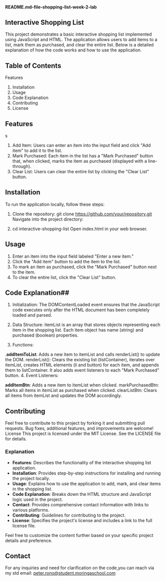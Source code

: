 #### README.md-file-shopping-list-week-2-lab

## Interactive Shopping List

This project demonstrates a basic interactive shopping list implemented using  JavaScript and HTML. The application allows users to add items to a list, mark them as purchased, and clear the entire list. Below is a detailed explanation of how the code works and how to use the application.

## Table of Contents
Features
1. Installation
2. Usage
3. Code Explanation
4. Contributing
5. License

## Features
s
1. Add Item: Users can enter an item into the input field and click "Add item" to add it to the list.
2. Mark Purchased: Each item in the list has a "Mark Purchased" button that, when clicked, marks the item as purchased (displayed with a line-through).
3. Clear List: Users can clear the entire list by clicking the "Clear List" button.

## Installation

To run the application locally, follow these steps:

1. Clone the repository:
git clone https://github.com/your/repository.git
Navigate into the project directory:

2. cd interactive-shopping-list
Open index.html in your web browser.

## Usage

1. Enter an item into the input field labeled "Enter a new item."
2. Click the "Add item" button to add the item to the list.
3. To mark an item as purchased, click the "Mark Purchased" button next to the item.
4. To clear the entire list, click the "Clear List" button.

## Code Explanation##

1. Initialization: The DOMContentLoaded event ensures that the JavaScript code executes only after the HTML document has been completely loaded and parsed.

2. Data Structure: itemList is an array that stores objects representing each item in the shopping list. Each item object has name (string) and purchased (boolean) properties.

3. Functions:

.**addItemToList**: Adds a new item to itemList and calls renderList() to update the DOM.
renderList(): Clears the existing list (listContainer), iterates over itemList, creates HTML elements (li and button) for each item, and appends them to listContainer. It also adds event listeners to each "Mark Purchased" button.
4. Event Listeners:

**addItemBtn**: Adds a new item to itemList when clicked.
markPurchasedBtn: Marks all items in itemList as purchased when clicked.
clearListBtn: Clears all items from itemList and updates the DOM accordingly.
## Contributing
Feel free to contribute to this project by forking it and submitting pull requests. Bug fixes, additional features, and improvements are welcome!
License
This project is licensed under the MIT License. See the LICENSE file for details.

### Explanation

- **Features**: Describes the functionality of the interactive shopping list application.
- **Installation**: Provides step-by-step instructions for installing and running the project locally.
- **Usage**: Explains how to use the application to add, mark, and clear items in the shopping list.
- **Code Explanation**: Breaks down the HTML structure and JavaScript logic used in the project.
- **Contact**: Provides comprehensive contact information with links to various platforms.
- **Contributing**: Guidelines for contributing to the project.
- **License**: Specifies the project's license and includes a link to the full license file.

Feel free to customize the content further based on your specific project details and preference.

## Contact

For any inquiries and need for clarification on the code,you can reach via my std email: peter.rono@student.moringaschool.com